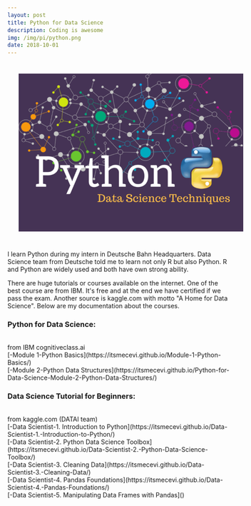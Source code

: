 ```yaml
---
layout: post
title: Python for Data Science
description: Coding is awesome
img: /img/pi/python.png
date: 2018-10-01
---
```


<img class="center" src="/img/pi/python2.png" style="padding:25px">

I learn Python during my intern in Deutsche Bahn Headquarters. Data Science team from Deutsche told me to learn not only R but also Python. R and Python are widely used and both have own strong ability. 

There are huge tutorials or courses available on the internet. One of the best course are from IBM. It's free and at the end we have certified if we pass the exam. Another source is kaggle.com with motto "A Home for Data Science". Below are my documentation about the courses.

### Python for Data Science: 
<Br>
from IBM cognitiveclass.ai
<Br>
 [-Module 1-Python Basics](https://itsmecevi.github.io/Module-1-Python-Basics/)
 <Br>
 [-Module 2-Python Data Structures](https://itsmecevi.github.io/Python-for-Data-Science-Module-2-Python-Data-Structures/)



### Data Science Tutorial for Beginners: 
<Br>
from kaggle.com (DATAI team)
<Br>
 [-Data Scientist-1. Introduction to Python](https://itsmecevi.github.io/Data-Scientist-1.-Introduction-to-Python/)
 <Br>
 [-Data Scientist-2. Python Data Science Toolbox](https://itsmecevi.github.io/Data-Scientist-2.-Python-Data-Science-Toolbox/)
 <Br>
 [-Data Scientist-3. Cleaning Data](https://itsmecevi.github.io/Data-Scientist-3.-Cleaning-Data/)
 <Br>
 [-Data Scientist-4. Pandas Foundations](https://itsmecevi.github.io/Data-Scientist-4.-Pandas-Foundations/)
  <Br>
 [-Data Scientist-5. Manipulating Data Frames with Pandas]()
 
 
